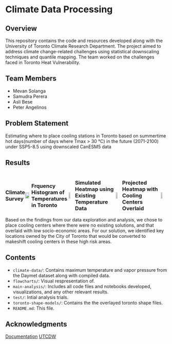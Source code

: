 # Climate Data Processing

## Overview

This repository contains the code and resources developed along with the University of Toronto Climate Research Department. The project aimed to address climate change-related challenges using statistical downscaling techniques and quantile mapping. The team worked on the challenges faced in Toronto Heat Vulnerability.

## Team Members

- Mevan Solanga
- Samudra Perera
- Asli Bese
- Peter Angelinos

## Problem Statement

Estimating where to place cooling stations in Toronto based on summertime hot days(number of days where Tmax > 30 °C) in the future (2071-2100) under SSP5-8.5 using downscaled CanESM5 data

## Results
<div style="display: flex; align-items: center;">
  <h3>Climate Survey<h3/>
<img src="https://github.com/Mevan-Solanga/Climate-Data-Processing/assets/118385727/ec32d472-daca-4b9e-a114-1fe96bd364a6" width=80%>
    <h3>Frquency Histogram of Temperatures in Toronto<h3/>
<img src="https://github.com/Mevan-Solanga/Climate-Data-Processing/assets/118385727/b4491dc9-1f58-4120-b4ca-67d3bf8521d2" width=50%>
          <h3>Simulated Heatmap using Existing Temperature Data<h3/>
<img src="https://github.com/Mevan-Solanga/Climate-Data-Processing/assets/118385727/b1fcb5cb-4e68-4157-8d2d-8dc8a7ea082e" width=50%>
                <h3>Projected Heatmap with Cooling Centers Overlaid<h3/>
<img src="https://github.com/Mevan-Solanga/Climate-Data-Processing/assets/118385727/e72e3dd7-e9a8-494c-9881-3329cec4e65e" width=50%>
</div>
Based on the findings from our data exploration and analysis, we chose to place cooling centers where there were no existing solutions, and that overlaid with low socio-economic areas. For our solution, we identified key locations owned by the City of Toronto that would be converted to makeshift cooling centers in these high risk areas. 


## Contents

- `climate-data/`: Contains maximum temperature and vapor pressure from the Daymet dataset along with compiled data.
- `flowcharts/`: Visual respresentation of.
- `main-analysis/`: Includes all code files and notebooks developed, visualizations, and any other relevant results.
- `test/`: Intial analysis trials.
- `toronto-shape-models/`: Contains the the overlayed toronto shape files.
- `README.md`: This file.

## Acknowledgments

[Documentation](https://utcdw.physics.utoronto.ca/UTCDW_Guidebook/README.html)
[UTCDW](https://utcdw.physics.utoronto.ca/)
